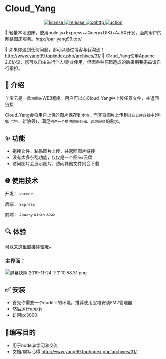 # Cloud_Yang 

<p align="center">
  <a href="#">
    <img src="https://img.shields.io/badge/nodejs-v12-brightgreen" alt="license">
  </a>
  <a href="#">
    <img src="https://img.shields.io/badge/release-v1.0-yellow" alt="release">
  </a>
  <a href="#">
    <img src="https://img.shields.io/badge/Express-4.17.1-blue" alt="cqhttp">
  </a>
  <a href="#">
    <img src="https://img.shields.io/badge/LICENSE-Apache2.0-red" alt="action">
  </a>
</p>





:pushpin: 轻量本地图床，使用node.js+Express+JQuery+UIKit+AJAX开发，面向用户的网络图床服务。http://pan.yang99.top/

:wrench: 如果你遇到任何问题，都可以通过博客与我沟通！  http://www.yang99.top/index.php/archives/31/
:bookmark: Cloud_Yang使用Apache 2.0协议，您可以自由进行个人/商业使用，但因各种原因造成的后果~~雨我无瓜~~请自行承担。

## :art: 介绍

羊宝云是一款`根图床`WEB程序。用户可以向Cloud_Yang中上传任意文件，并返回链接

Cloud_Yang会将用户上传的图片保存到`本地`，而非将图片上传到`其它公共容器`中(例如七牛、新浪等)，满足`搭建一个提供图床存储、读取服务`的需求。

## :sparkles: 功能

- 拖拽文件，粘贴图片上传，并返回图片链接
- 没有太多杂乱功能，仅仅是一个图床/云盘
- 访问图片会展示图片，访问其他文件则会下载

## :globe_with_meridians: 使用技术

开发：
`vscode`

后端：
`Express`

前端：
`JQuery`
`UIKit`
`AJAX`

## :mag: 体验

[可以来这里直接体验哦~](http://pan.yang99.top/)

### 主界面：

![屏幕快照 2019-11-24 下午10.58.31.png](http://pan.yang99.top/uploads/file-1613895605556.png)

## :white_check_mark: 安装

* 首先你需要一个node.js的环境。推荐使用宝塔安装PM2管理器
* 然后运行app.js
* 访问ip:3000

## 💚编写目的

- 用于node.js学习和交流
- 文档/编写心得 http://www.yang99.top/index.php/archives/31/

